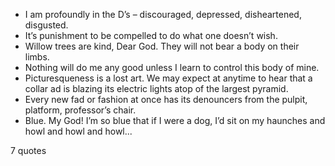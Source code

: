  - I am profoundly in the D’s – discouraged, depressed, disheartened, disgusted.
 - It’s punishment to be compelled to do what one doesn’t wish.
 - Willow trees are kind, Dear God. They will not bear a body on their limbs.
 - Nothing will do me any good unless I learn to control this body of mine.
 - Picturesqueness is a lost art. We may expect at anytime to hear that a collar ad is blazing its electric lights atop of the largest pyramid.
 - Every new fad or fashion at once has its denouncers from the pulpit, platform, professor’s chair.
 - Blue. My God! I’m so blue that if I were a dog, I’d sit on my haunches and howl and howl and howl...

7 quotes
